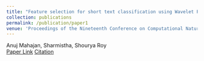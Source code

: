 ```yaml
---
title: "Feature selection for short text classification using Wavelet Packet Transform"
collection: publications
permalink: /publication/paper1
venue: 'Proceedings of the Nineteenth Conference on Computational Natural Language Learning. 2015'
---
```

Anuj Mahajan, Sharmistha, Shourya Roy\
[Paper Link](http://anuj-mahajan.github.io/files/wptnlp.pdf)    [Citation](/bibtex/paper1.html)
